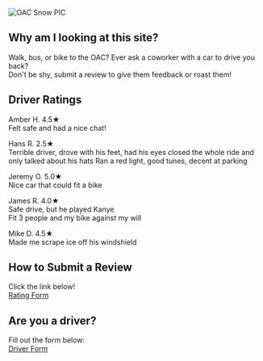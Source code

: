 ![OAC Snow PIC](https://user-images.githubusercontent.com/98415276/151035930-c703d36c-b35d-41be-9d88-7185fb62c49b.png)

## Why am I looking at this site?
Walk, bus, or bike to the OAC? Ever ask a coworker with a car to drive you back?  
Don't be shy, submit a review to give them feedback or roast them!

## Driver Ratings 

Amber H. 4.5★  
Felt safe and had a nice chat!

Hans R. 2.5★  
Terrible driver, drove with his feet, had his eyes closed the whole ride and only talked about his hats
Ran a red light, good tunes, decent at parking

Jeremy O.  5.0★  
Nice car that could fit a bike

James R.  4.0★  
Safe drive, but he played Kanye  
Fit 3 people and my bike against my will  

Mike D.  4.5★  
Made me scrape ice off his windshield  



## How to Submit a Review 
Click the link below!  
<a href=" https://forms.gle/CbV54sRvDHQCc3zFA "> Rating Form </a>

## Are you a driver?
Fill out the form below:  
<a href=" https://forms.gle/osUtTuGwvAQiQJKA6 "> Driver Form </a>
